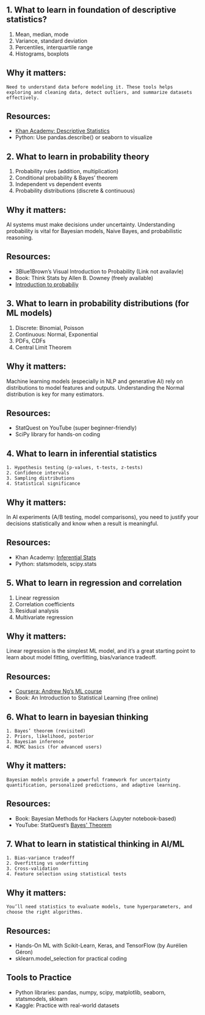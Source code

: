 ## 1. What to learn in foundation of descriptive statistics?

   1. Mean, median, mode
   2. Variance, standard deviation
   3. Percentiles, interquartile range
   4. Histograms, boxplots

## Why it matters:

    Need to understand data before modeling it. These tools helps exploring and cleaning data, detect outliers, and summarize datasets effectively.

## Resources:

   - [Khan Academy: Descriptive Statistics](https://www.khanacademy.org/math/statistics-probability)
   - Python: Use pandas.describe() or seaborn to visualize

## 2. What to learn in probability theory

   1. Probability rules (addition, multiplication)
   2. Conditional probability & Bayes’ theorem
   3. Independent vs dependent events
   4. Probability distributions (discrete & continuous)

## Why it matters:

   AI systems must make decisions under uncertainty. Understanding probability is vital for Bayesian models, Naive Bayes, and probabilistic reasoning.

## Resources:
   - 3Blue1Brown’s Visual Introduction to Probability (Link not availavle)
   - Book: Think Stats by Allen B. Downey (freely available)
   - [Introduction to probabiliy](https://www.youtube.com/watch?v=1uW3qMFA9Ho&list=PLUl4u3cNGP60hI9ATjSFgLZpbNJ7myAg6)


## 3. What to learn in probability distributions (for ML models)

   1. Discrete: Binomial, Poisson
   2. Continuous: Normal, Exponential
   3. PDFs, CDFs
   4. Central Limit Theorem

## Why it matters:

   Machine learning models (especially in NLP and generative AI) rely on distributions to model features and outputs. Understanding the Normal distribution is key for many estimators.

## Resources:

   - StatQuest on YouTube (super beginner-friendly)
   - SciPy library for hands-on coding

 ## 4. What to learn in inferential statistics

    1. Hypothesis testing (p-values, t-tests, z-tests)
    2. Confidence intervals
    3. Sampling distributions
    4. Statistical significance

## Why it matters:

   In AI experiments (A/B testing, model comparisons), you need to justify your decisions statistically and know when a result is meaningful.

## Resources:

   - Khan Academy: [Inferential Stats](https://www.khanacademy.org/math/statistics-probability/inference)
   - Python: statsmodels, scipy.stats

## 5. What to learn in regression and correlation

   1. Linear regression
   2. Correlation coefficients
   3. Residual analysis
   4. Multivariate regression

## Why it matters:

   Linear regression is the simplest ML model, and it’s a great starting point to learn about model fitting, overfitting, bias/variance tradeoff.

## Resources:

   - [Coursera: Andrew Ng’s ML course](https://www.coursera.org/learn/machine-learning)
   - Book: An Introduction to Statistical Learning (free online)

 ## 6. What to learn in bayesian thinking

    1. Bayes’ theorem (revisited)
    2. Priors, likelihood, posterior
    3. Bayesian inference
    4. MCMC basics (for advanced users)

## Why it matters:

    Bayesian models provide a powerful framework for uncertainty quantification, personalized predictions, and adaptive learning.

## Resources:

   - Book: Bayesian Methods for Hackers (Jupyter notebook-based)
   - YouTube: StatQuest’s [Bayes' Theorem](https://www.youtube.com/watch?v=HZGCoVF3YvM)

## 7. What to learn in statistical thinking in AI/ML

    1. Bias-variance tradeoff
    2. Overfitting vs underfitting
    3. Cross-validation
    4. Feature selection using statistical tests

## Why it matters:

    You’ll need statistics to evaluate models, tune hyperparameters, and choose the right algorithms.

## Resources:

   - Hands-On ML with Scikit-Learn, Keras, and TensorFlow (by Aurélien Géron)
   - sklearn.model_selection for practical coding


## Tools to Practice

   - Python libraries: pandas, numpy, scipy, matplotlib, seaborn, statsmodels, sklearn
   - Kaggle: Practice with real-world datasets

